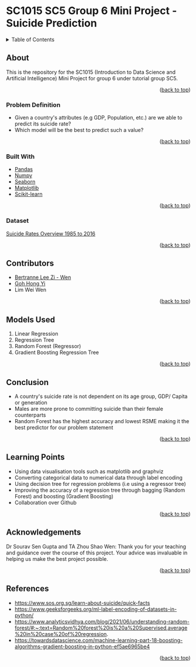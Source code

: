 # SC1015 SC5 Group 6 Mini Project - Suicide Prediction

<!-- TABLE OF CONTENTS -->
<details>
  <summary>Table of Contents</summary>
  <ol>
    <li>
      <a href="#about">About The Project</a>
      <ul>
        <li><a href="#problem-definition">Problem Definition</a></li>
        <li><a href="#built-with">Built With</a></li>
        <li><a href="#dataset">Dataset</a></li>
      </ul>
    </li>
    <li><a href="#contributors">Contributors</a></li>
    <li><a href="#models-used">Models Used</a></li>
    <li><a href="#conclusion">Conclusion</a></li>
    <li><a href="#learning-points">Learning Points</a></li>
    <li><a href="#acknowledgements">Acknowledgements</a></li>
    <li><a href="#references">References</a></li>
  </ol>
</details>

## About 

This is the repository for the SC1015 (Introduction to Data Science and Artificial Intelligence) Mini Project for group 6 under tutorial group SC5. 

<p align="right">(<a href="#top">back to top</a>)</p>

### Problem Definition
* Given a country's attributes (e.g GDP, Population, etc.) are we able to predict its suicide rate? 
* Which model will be the best to predict such a value?

<p align="right">(<a href="#top">back to top</a>)</p>

### Built With
* [Pandas](https://pandas.pydata.org/)
* [Numpy](https://numpy.org/)
* [Seaborn](https://seaborn.pydata.org/)
* [Matplotlib](https://matplotlib.org/)
* [Scikit-learn](https://scikit-learn.org/stable/)

<p align="right">(<a href="#top">back to top</a>)</p>

### Dataset
[Suicide Rates Overview 1985 to 2016](https://www.kaggle.com/datasets/russellyates88/suicide-rates-overview-1985-to-2016)

<p align="right">(<a href="#top">back to top</a>)</p>

## Contributors
- [Bertranne Lee Zi - Wen](https://github.com/bertrainn)
- [Goh Hong Yi](https://github.com/hyhyzxc)
- Lim Wei Wen

<p align="right">(<a href="#top">back to top</a>)</p>

## Models Used
1. Linear Regression
2. Regression Tree
3. Random Forest (Regressor)
4. Gradient Boosting Regression Tree

<p align="right">(<a href="#top">back to top</a>)</p>

## Conclusion
* A country's suicide rate is not dependent on its age group, GDP/ Capita or generation
* Males are more prone to committing suicide than their female counterparts
* Random Forest has the highest accuracy and lowest RSME making it the best predictor for our problem statement

<p align="right">(<a href="#top">back to top</a>)</p>

## Learning Points
* Using data visualisation tools such as matplotlib and graphviz
* Converting categorical data to numerical data through label encoding
* Using decision tree for regression problems (i.e using a regressor tree)
* Improving the accuracy of a regression tree through bagging (Random Forest) and boosting (Gradient Boosting)
* Collaboration over Github

<p align="right">(<a href="#top">back to top</a>)</p>


## Acknowledgements
Dr Sourav Sen Gupta and TA Zhou Shao Wen: Thank you for your teaching and guidance over the course of this project. Your advice was invaluable in helping us make the best project possible. 

<p align="right">(<a href="#top">back to top</a>)</p>

## References
* https://www.sos.org.sg/learn-about-suicide/quick-facts
* https://www.geeksforgeeks.org/ml-label-encoding-of-datasets-in-python/
* https://www.analyticsvidhya.com/blog/2021/06/understanding-random-forest/#:~:text=Random%20forest%20is%20a%20Supervised,average%20in%20case%20of%20regression.
* https://towardsdatascience.com/machine-learning-part-18-boosting-algorithms-gradient-boosting-in-python-ef5ae6965be4

<p align="right">(<a href="#top">back to top</a>)</p>
